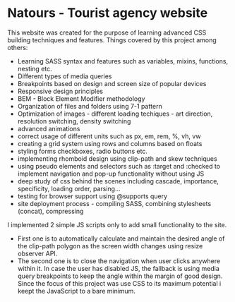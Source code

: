 # Natours - Tourist agency website

This website was created for the purpose of learning advanced CSS building techniques and features.
Things covered by this project among others:
- Learning SASS syntax and features such as variables, mixins, functions, nesting etc.
- Different types of media queries
- Breakpoints based on design and screen size of popular devices
- Responsive design principles
- BEM - Block Element Modifier methodology
- Organization of files and folders using 7-1 pattern
- Optimization of images - different loading techiques - art direction, resolution switching, density switching
- advanced animations
- correct usage of different units such as px, em, rem, %, vh, vw
- creating a grid system using rows and columns based on floats
- styling forms checkboxes, radio buttons etc.
- implementing rhomboid design using clip-path and skew techniques
- using pseudo elements and selectors such as :target and :checked to implement navigation and pop-up functionality without using JS
- deep study of css behind the scenes including cascade, importance, specificity, loading order, parsing...
- testing for browser support using @supports query
- site deployment process - compiling SASS, combining stylesheets (concat), compressing

I implemented 2 simple JS scripts only to add small functionality to the site.
- First one is to automatically calculate and maintain the desired angle of the clip-path polygon as the screen width changes using resize observer API.
- The second one is to close the navigation when user clicks anywhere within it.
In case the user has disabled JS, the fallback is using media query breakpoints to keep the angle within the margin of good design.
Since the focus of this project was use CSS to its maximum potential i keept the JavaScript to a bare minimum.


